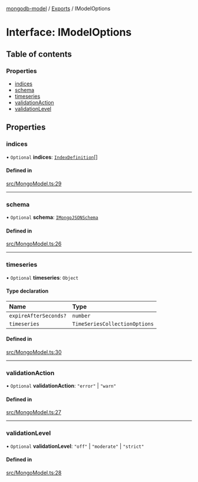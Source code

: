 [mongodb-model](../README.md) / [Exports](../modules.md) / IModelOptions

# Interface: IModelOptions

## Table of contents

### Properties

- [indices](IModelOptions.md#indices)
- [schema](IModelOptions.md#schema)
- [timeseries](IModelOptions.md#timeseries)
- [validationAction](IModelOptions.md#validationaction)
- [validationLevel](IModelOptions.md#validationlevel)

## Properties

### indices

• `Optional` **indices**: [`IndexDefinition`](../modules.md#indexdefinition)[]

#### Defined in

[src/MongoModel.ts:29](https://github.com/jelgblad/node-mongodb-model/blob/5a96a15/src/MongoModel.ts#L29)

___

### schema

• `Optional` **schema**: [`IMongoJSONSchema`](IMongoJSONSchema.md)

#### Defined in

[src/MongoModel.ts:26](https://github.com/jelgblad/node-mongodb-model/blob/5a96a15/src/MongoModel.ts#L26)

___

### timeseries

• `Optional` **timeseries**: `Object`

#### Type declaration

| Name | Type |
| :------ | :------ |
| `expireAfterSeconds?` | `number` |
| `timeseries` | `TimeSeriesCollectionOptions` |

#### Defined in

[src/MongoModel.ts:30](https://github.com/jelgblad/node-mongodb-model/blob/5a96a15/src/MongoModel.ts#L30)

___

### validationAction

• `Optional` **validationAction**: ``"error"`` \| ``"warn"``

#### Defined in

[src/MongoModel.ts:27](https://github.com/jelgblad/node-mongodb-model/blob/5a96a15/src/MongoModel.ts#L27)

___

### validationLevel

• `Optional` **validationLevel**: ``"off"`` \| ``"moderate"`` \| ``"strict"``

#### Defined in

[src/MongoModel.ts:28](https://github.com/jelgblad/node-mongodb-model/blob/5a96a15/src/MongoModel.ts#L28)

